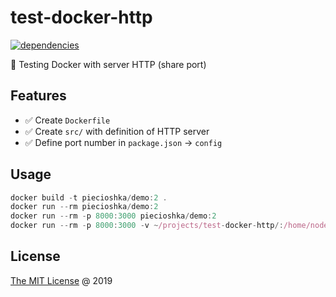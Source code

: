 # test-docker-http

[![dependencies](https://david-dm.org/piecioshka/test-docker-http.svg)](https://github.com/piecioshka/test-docker-http)

:ledger: Testing Docker with server HTTP (share port)

## Features

* :white_check_mark: Create `Dockerfile`
* :white_check_mark: Create `src/` with definition of HTTP server
* :white_check_mark: Define port number in `package.json` -> `config`

## Usage

```javascript
docker build -t piecioshka/demo:2 .
docker run --rm piecioshka/demo:2
docker run --rm -p 8000:3000 piecioshka/demo:2
docker run --rm -p 8000:3000 -v ~/projects/test-docker-http/:/home/node/app/ piecioshka/demo:2
```

## License

[The MIT License](http://piecioshka.mit-license.org) @ 2019

